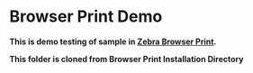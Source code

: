 # Browser Print Demo
**This is demo testing of sample in [Zebra Browser Print](https://www.zebra.com/us/en/products/software/barcode-printers/link-os/browser-print.html).**

**This folder is cloned from Browser Print Installation Directory**